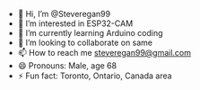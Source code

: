 - 👋 Hi, I’m @Steveregan99
- 👀 I’m interested in ESP32-CAM
- 🌱 I’m currently learning Arduino coding
- 💞️ I’m looking to collaborate on same
- 📫 How to reach me steveregan99@gmail.com 
- 😄 Pronouns: Male, age 68
- ⚡ Fun fact: Toronto, Ontario, Canada area

<!---
Steveregan99/Steveregan99 is a ✨ special ✨ repository because its `README.md` (this file) appears on your GitHub profile.
You can click the Preview link to take a look at your changes.
--->
